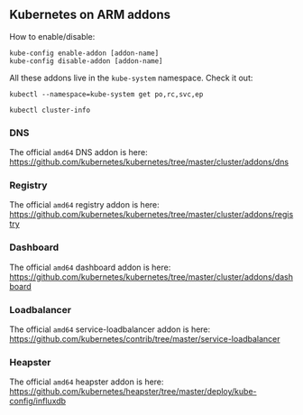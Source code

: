 ## Kubernetes on ARM addons

How to enable/disable:
``` 
kube-config enable-addon [addon-name]
kube-config disable-addon [addon-name]
```

All these addons live in the `kube-system` namespace.
Check it out:
```
kubectl --namespace=kube-system get po,rc,svc,ep

kubectl cluster-info
```

### DNS

The official `amd64` DNS addon is here: https://github.com/kubernetes/kubernetes/tree/master/cluster/addons/dns

### Registry

The official `amd64` registry addon is here: https://github.com/kubernetes/kubernetes/tree/master/cluster/addons/registry

### Dashboard

The official `amd64` dashboard addon is here: https://github.com/kubernetes/kubernetes/tree/master/cluster/addons/dashboard

### Loadbalancer

The official `amd64` service-loadbalancer addon is here: https://github.com/kubernetes/contrib/tree/master/service-loadbalancer

### Heapster

The official `amd64` heapster addon is here: https://github.com/kubernetes/heapster/tree/master/deploy/kube-config/influxdb
